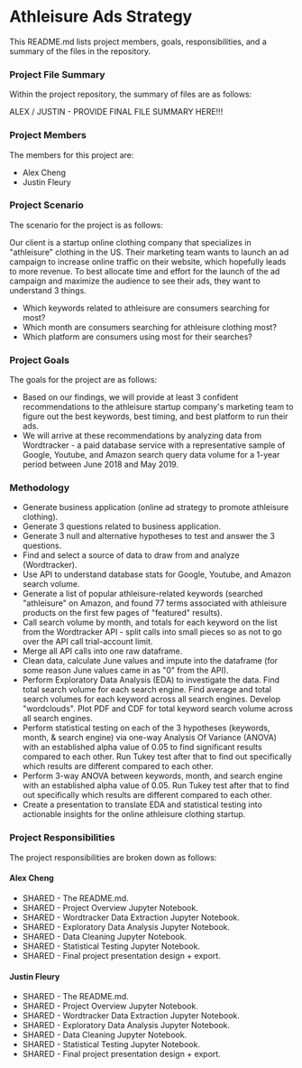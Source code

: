 # Athleisure Ads Strategy
This README.md lists project members, goals, responsibilities, and a summary of the files in the repository.

### Project File Summary
Within the project repository, the summary of files are as follows:

ALEX / JUSTIN - PROVIDE FINAL FILE SUMMARY HERE!!!

### Project Members
The members for this project are:

   - Alex Cheng
   - Justin Fleury

### Project Scenario
The scenario for the project is as follows:

Our client is a startup online clothing company that specializes in "athleisure" clothing in the US. Their marketing team wants to launch an ad campaign to increase online traffic on their website, which hopefully leads to more revenue. To best allocate time and effort for the launch of the ad campaign and maximize the audience to see their ads, they want to understand 3 things. 

   - Which keywords related to athleisure are consumers searching for most?
   - Which month are consumers searching for athleisure clothing most?
   - Which platform are consumers using most for their searches?

### Project Goals
The goals for the project are as follows:

   -  Based on our findings, we will provide at least 3 confident recommendations to the athleisure startup company's marketing team to figure out the best keywords, best timing, and best platform to run their ads.
   -  We will arrive at these recommendations by analyzing data from Wordtracker - a paid database service with a representative sample of Google, Youtube, and Amazon search query data volume for a 1-year period between June 2018 and May 2019.

### Methodology 
   -  Generate business application (online ad strategy to promote athleisure clothing).
   -  Generate 3 questions related to business application.
   -  Generate 3 null and alternative hypotheses to test and answer the 3 questions.
   -  Find and select a source of data to draw from and analyze (Wordtracker).
   -  Use API to understand database stats for Google, Youtube, and Amazon search volume.
   -  Generate a list of popular athleisure-related keywords (searched "athleisure" on Amazon, and found 77 terms associated with athleisure products on the first few pages of "featured" results).
   -  Call search volume by month, and totals for each keyword on the list from the Wordtracker API - split calls into small pieces so as not to go over the API call trial-account limit.
   -  Merge all API calls into one raw dataframe.
   -  Clean data, calculate June values and impute into the dataframe (for some reason June values came in as "0" from the API).
   -  Perform Exploratory Data Analysis (EDA) to investigate the data. Find total search volume for each search engine. Find average and total search volumes for each keyword across all search engines. Develop "wordclouds". Plot PDF and CDF for total keyword search volume across all search engines.
   -  Perform statistical testing on each of the 3 hypotheses (keywords, month, & search engine) via one-way Analysis Of Variance (ANOVA) with an established alpha value of 0.05 to find significant results compared to each other. Run Tukey test after that to find out specifically which results are different compared to each other.
   -  Perform 3-way ANOVA between keywords, month, and search engine with an established alpha value of 0.05. Run Tukey test after that to find out specifically which results are different compared to each other.
   -  Create a presentation to translate EDA and statistical testing into actionable insights for the online athleisure clothing startup. 

### Project Responsibilities
The project responsibilities are broken down as follows:

#### Alex Cheng
   -  SHARED - The README.md.
   -  SHARED - Project Overview Jupyter Notebook.
   -  SHARED - Wordtracker Data Extraction Jupyter Notebook.
   -  SHARED - Exploratory Data Analysis Jupyter Notebook.
   -  SHARED - Data Cleaning Jupyter Notebook.
   -  SHARED - Statistical Testing Jupyter Notebook.
   -  SHARED - Final project presentation design + export.

#### Justin Fleury
   -  SHARED - The README.md.
   -  SHARED - Project Overview Jupyter Notebook.
   -  SHARED - Wordtracker Data Extraction Jupyter Notebook.
   -  SHARED - Exploratory Data Analysis Jupyter Notebook.
   -  SHARED - Data Cleaning Jupyter Notebook.
   -  SHARED - Statistical Testing Jupyter Notebook.
   -  SHARED - Final project presentation design + export.
